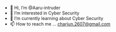 - 👋 Hi, I’m @Aaru-intruder
- 👀 I’m interested in Cyber Security
- 🌱 I’m currently learning about Cyber Security
- 📫 How to reach me ... charjun.2607@gmail.com

<!---
Aaru-intruder/Aaru-intruder is a ✨ special ✨ repository because its `README.md` (this file) appears on your GitHub profile.
You can click the Preview link to take a look at your changes.
--->
